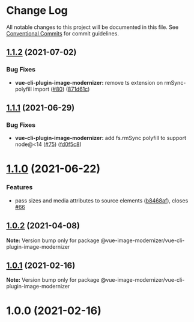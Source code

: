# Change Log

All notable changes to this project will be documented in this file.
See [Conventional Commits](https://conventionalcommits.org) for commit guidelines.

## [1.1.2](https://github.com/Calvin-LL/vue-image-modernizer/compare/@vue-image-modernizer/vue-cli-plugin-image-modernizer@1.1.1...@vue-image-modernizer/vue-cli-plugin-image-modernizer@1.1.2) (2021-07-02)

### Bug Fixes

- **vue-cli-plugin-image-modernizer:** remove ts extension on rmSync-polyfill import ([#80](https://github.com/Calvin-LL/vue-image-modernizer/issues/80)) ([871d61c](https://github.com/Calvin-LL/vue-image-modernizer/commit/871d61cb11567429f30418cb564110fd1a8fab10))

## [1.1.1](https://github.com/Calvin-LL/vue-image-modernizer/compare/@vue-image-modernizer/vue-cli-plugin-image-modernizer@1.1.0...@vue-image-modernizer/vue-cli-plugin-image-modernizer@1.1.1) (2021-06-29)

### Bug Fixes

- **vue-cli-plugin-image-modernizer:** add fs.rmSync polyfill to support node@<14 ([#75](https://github.com/Calvin-LL/vue-image-modernizer/issues/75)) ([fd0f5c8](https://github.com/Calvin-LL/vue-image-modernizer/commit/fd0f5c8a183d05cfa6b9d78b6c245ca2e034a8d5))

# [1.1.0](https://github.com/Calvin-LL/vue-image-modernizer/compare/@vue-image-modernizer/vue-cli-plugin-image-modernizer@1.0.2...@vue-image-modernizer/vue-cli-plugin-image-modernizer@1.1.0) (2021-06-22)

### Features

- pass sizes and media attributes to source elements ([b8468af](https://github.com/Calvin-LL/vue-image-modernizer/commit/b8468afb3d4173546e2d2ea5419174a079682d08)), closes [#66](https://github.com/Calvin-LL/vue-image-modernizer/issues/66)

## [1.0.2](https://github.com/Calvin-LL/vue-image-modernizer/compare/@vue-image-modernizer/vue-cli-plugin-image-modernizer@1.0.1...@vue-image-modernizer/vue-cli-plugin-image-modernizer@1.0.2) (2021-04-08)

**Note:** Version bump only for package @vue-image-modernizer/vue-cli-plugin-image-modernizer

## [1.0.1](https://github.com/Calvin-LL/vue-image-modernizer/compare/@vue-image-modernizer/vue-cli-plugin-image-modernizer@1.0.0...@vue-image-modernizer/vue-cli-plugin-image-modernizer@1.0.1) (2021-02-16)

**Note:** Version bump only for package @vue-image-modernizer/vue-cli-plugin-image-modernizer

# 1.0.0 (2021-02-16)
